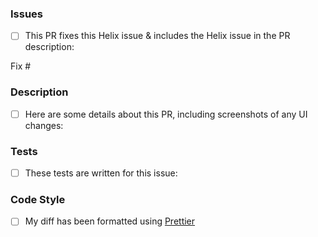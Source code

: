 ### Issues

- [ ] This PR fixes this Helix issue & includes the Helix issue in the PR description:

Fix #

<!-- Link your issue number here: You can write `Fix #123`.  See https://docs.github.com/en/github/managing-your-work-on-github/linking-a-pull-request-to-an-issue
 -->

### Description

- [ ] Here are some details about this PR, including screenshots of any UI changes:

<!-- Write a concise description: what, why, how? -->

### Tests

- [ ] These tests are written for this issue:

<!-- List the names of new unit or integration tests -->

### Code Style

- [ ] My diff has been formatted using [Prettier](https://prettier.io)

<!-- ### Changes that Break Backward Compatibility (Optional)

- [ ] My PR contains changes that break backward compatibility or previous assumptions for certain methods or API. They include: -->

<!-- Consider including all behavior changes for public methods or API. Also include these changes in merge description so that other developers are aware of these changes. This allows them to make relevant code changes in feature branches accounting for the new method or API behavior. -->

<!-- ### Documentation (Optional)

- [ ] In case of new functionality, my PR adds documentation in the following wiki page: -->

<!-- Link the GitHub wiki you added -->
